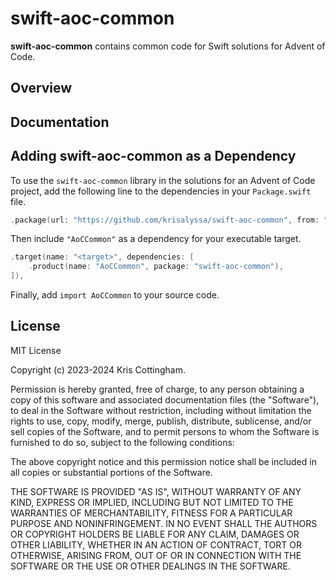 # swift-aoc-common

**swift-aoc-common** contains common code for Swift solutions for Advent of Code.

## Overview

## Documentation

## Adding swift-aoc-common as a Dependency

To use the `swift-aoc-common` library in the solutions for an Advent of Code project,
add the following line to the dependencies in your `Package.swift` file.

```swift
.package(url: "https://github.com/krisalyssa/swift-aoc-common", from: "1.0.0"),
```

Then include `"AoCCommon"` as a dependency for your executable target.

```swift
.target(name: "<target>", dependencies: [
    .product(name: "AoCCommon", package: "swift-aoc-common"),
]),
```

Finally, add `import AoCCommon` to your source code.

## License

MIT License

Copyright (c) 2023-2024 Kris Cottingham.

Permission is hereby granted, free of charge, to any person obtaining a copy
of this software and associated documentation files (the "Software"), to deal
in the Software without restriction, including without limitation the rights
to use, copy, modify, merge, publish, distribute, sublicense, and/or sell
copies of the Software, and to permit persons to whom the Software is
furnished to do so, subject to the following conditions:

The above copyright notice and this permission notice shall be included in all
copies or substantial portions of the Software.

THE SOFTWARE IS PROVIDED "AS IS", WITHOUT WARRANTY OF ANY KIND, EXPRESS OR
IMPLIED, INCLUDING BUT NOT LIMITED TO THE WARRANTIES OF MERCHANTABILITY,
FITNESS FOR A PARTICULAR PURPOSE AND NONINFRINGEMENT. IN NO EVENT SHALL THE
AUTHORS OR COPYRIGHT HOLDERS BE LIABLE FOR ANY CLAIM, DAMAGES OR OTHER
LIABILITY, WHETHER IN AN ACTION OF CONTRACT, TORT OR OTHERWISE, ARISING FROM,
OUT OF OR IN CONNECTION WITH THE SOFTWARE OR THE USE OR OTHER DEALINGS IN THE
SOFTWARE.
